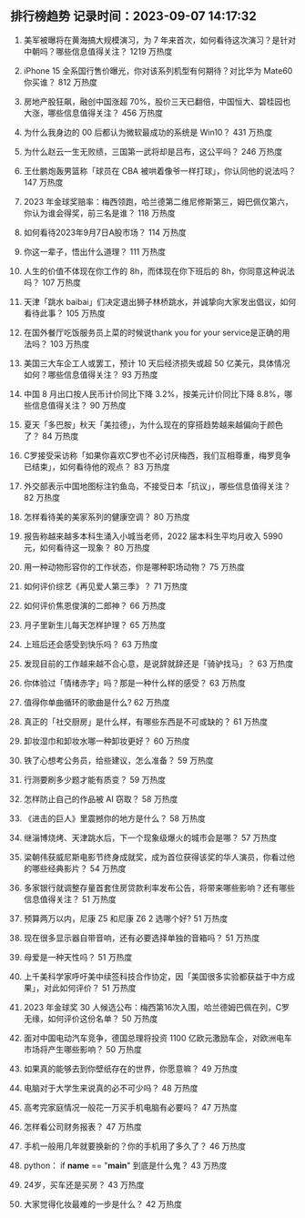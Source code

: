 
## 排行榜趋势 记录时间：2023-09-07 14:17:32
  
  1. 美军被曝将在黄海搞大规模演习，为 7 年来首次，如何看待这次演习？是针对中朝吗？哪些信息值得关注？ 1219 万热度
    
  2. iPhone 15 全系国行售价曝光，你对该系列机型有何期待？对比华为 Mate60 你买谁？ 812 万热度
    
  3. 房地产股狂飙，融创中国涨超 70%，股价三天已翻倍，中国恒大、碧桂园也大涨，哪些信息值得关注？ 456 万热度
    
  4. 为什么我身边的 00 后都认为微软最成功的系统是 Win10？ 431 万热度
    
  5. 为什么赵云一生无败绩，三国第一武将却是吕布，这公平吗？ 246 万热度
    
  6. 王仕鹏炮轰男篮称「球员在 CBA 被哄着像爷一样打球」，你认同他的说法吗？ 147 万热度
    
  7. 2023 年金球奖赔率：梅西领跑，哈兰德第二维尼修斯第三，姆巴佩仅第六，你认为谁会得奖，前三名是谁？ 118 万热度
    
  8. 如何看待2023年9月7日A股市场？ 114 万热度
    
  9. 你这一辈子，悟出什么道理？ 111 万热度
    
  10. 人生的价值不体现在你工作的 8h，而体现在你下班后的 8h，你同意这种说法吗？ 107 万热度
    
  11. 天津「跳水 baibai」们决定退出狮子林桥跳水，并诚挚向大家发出倡议，如何看待此事？ 105 万热度
    
  12. 在国外餐厅吃饭服务员上菜的时候说thank you for your service是正确的用法吗？ 103 万热度
    
  13. 美国三大车企工人或罢工，预计 10 天后经济损失或超 50 亿美元，具体情况如何？哪些信息值得关注？ 93 万热度
    
  14. 中国 8 月出口按人民币计价同比下降 3.2%，按美元计价同比下降 8.8%，哪些信息值得关注？ 90 万热度
    
  15. 夏天「多巴胺」秋天「美拉德」，为什么现在的穿搭趋势越来越偏向于颜色了？ 84 万热度
    
  16. C罗接受采访称「如果你喜欢C罗也不必讨厌梅西，我们互相尊重，梅罗竞争已结束」，如何看待他的观点？ 83 万热度
    
  17. 外交部表示中国地图标注钓鱼岛，不接受日本「抗议」，哪些信息值得关注？ 82 万热度
    
  18. 怎样看待美的美家系列的健康空调？ 80 万热度
    
  19. 报告称越来越多本科生涌入小城当老师，2022 届本科生平均月收入 5990 元，如何看待这一现象？ 80 万热度
    
  20. 用一种动物形容你的工作状态，你是哪种职场动物？ 75 万热度
    
  21. 如何评价综艺《再见爱人第三季》？ 71 万热度
    
  22. 如何评价焦恩俊演的二郎神？ 66 万热度
    
  23. 月子里新生儿每天怎样护理？ 65 万热度
    
  24. 上班后还会感受到快乐吗？ 63 万热度
    
  25. 发现目前的工作越来越不合心意，是说辞就辞还是「骑驴找马」？ 63 万热度
    
  26. 你体验过「情绪赤字」吗？那是一种什么样的感受？ 63 万热度
    
  27. 值得你单曲循环的歌曲是什么? 62 万热度
    
  28. 真正的「社交厨房」是什么样，有哪些东西是不可或缺的？ 61 万热度
    
  29. 卸妆湿巾和卸妆水哪一种卸妆更好？ 60 万热度
    
  30. 铁了心想考公务员，给些建议，怎么准备？ 59 万热度
    
  31. 行测要刷多少题才能有质变？ 59 万热度
    
  32. 怎样防止自己的作品被 AI 窃取？ 58 万热度
    
  33. 《进击的巨人》里震撼你的地方是什么？ 58 万热度
    
  34. 继淄博烧烤、天津跳水后，下一个现象级爆火的城市会是哪？ 57 万热度
    
  35. 梁朝伟获威尼斯电影节终身成就奖，成为首位获得该奖的华人演员，你看过他的哪些经典影片？ 54 万热度
    
  36. 多家银行就调整存量首套住房贷款利率发布公告，将带来哪些影响？还有哪些信息值得关注？ 51 万热度
    
  37. 预算两万以内，尼康 Z5 和尼康 Z6 2 选哪个好? 51 万热度
    
  38. 现在很多显示器自带音响，还有必要选择单独的音箱吗？ 51 万热度
    
  39. 母爱是一种天性吗？ 51 万热度
    
  40. 上千美科学家呼吁美中续签科技合作协定，因「美国很多实验都获益于中方成果」，对此如何评价？ 51 万热度
    
  41. 2023 年金球奖 30 人候选公布：梅西第16次入围，哈兰德姆巴佩在列，C罗无缘，如何评价这份名单？ 50 万热度
    
  42. 面对中国电动汽车竞争，德国总理将投资 1100 亿欧元激励车企，对欧洲电车市场将产生哪些影响？ 50 万热度
    
  43. 如果真的能够去到你壁纸存在的世界，你愿意嘛？ 49 万热度
    
  44. 电脑对于大学生来说真的必不可少吗？ 48 万热度
    
  45. 高考完家庭情况一般花一万买手机电脑有必要吗？ 47 万热度
    
  46. 怎样看公司财务报表？ 47 万热度
    
  47. 手机一般用几年就要换新的？你的手机用了多久了？ 46 万热度
    
  48. python： if __name__ == "__main__" 到底是什么鬼？ 43 万热度
    
  49. 24岁，买车还是买房？ 43 万热度
    
  50. 大家觉得化妆最难的一步是什么？ 42 万热度
    